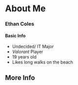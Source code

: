 # About Me
### Ethan Coles
#### **Basic** Info
* Undecided/ IT Major
* _Valorant_ Player
* 19 years old
* Likes long walks on the beach


## **More Info**
